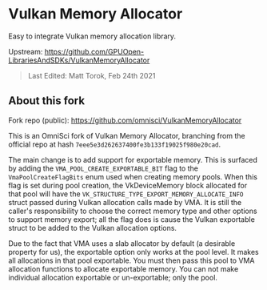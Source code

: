 # Vulkan Memory Allocator

Easy to integrate Vulkan memory allocation library.

Upstream: https://github.com/GPUOpen-LibrariesAndSDKs/VulkanMemoryAllocator

> Last Edited: Matt Torok, Feb 24th 2021

## About this fork

Fork repo (public): https://github.com/omnisci/VulkanMemoryAllocator
 
This is an OmniSci fork of Vulkan Memory Allocator, branching from the official repo at hash `7eee5e3d262637400fe3b133f19025f980e20cad`.
 
The main change is to add support for exportable memory. This is surfaced by adding the `VMA_POOL_CREATE_EXPORTABLE_BIT` flag to the `VmaPoolCreateFlagBits` enum used when creating memory pools. When this flag is set during pool creation, the VkDeviceMemory block allocated for that pool will have the `VK_STRUCTURE_TYPE_EXPORT_MEMORY_ALLOCATE_INFO` struct passed during Vulkan allocation calls made by VMA. It is still the caller's responsibility to choose the correct memory type and other options to support memory export; all the flag does is cause the Vulkan exportable struct to be added to the Vulkan allocation options.
 
Due to the fact that VMA uses a slab allocator by default (a desirable property for us), the exportable option only works at the pool level. It makes all allocations in that pool exportable. You must then pass this pool to VMA allocation functions to allocate exportable memory. You can not make individual allocation exportable or un-exportable; only the pool.